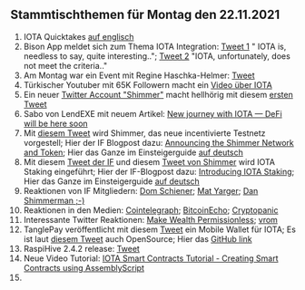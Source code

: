 ## Stammtischthemen für Montag den 22.11.2021

1. IOTA Quicktakes [auf englisch](https://www.youtube.com/watch?v=xS9ve6xI3Uo)
2. Bison App meldet sich zum Thema IOTA Integration: [Tweet 1](https://twitter.com/bisonapp/status/1460512287865950212?s=20) " IOTA is, needless to say, quite interesting.."; [Tweet 2](https://twitter.com/bisonapp/status/1460512417033691138?s=20) "IOTA, unfortunately, does not meet the criteria.."
3. Am Montag war ein Event mit Regine Haschka-Helmer: [Tweet](https://twitter.com/iota/status/1457996590245990400?s=20)
4. Türkischer Youtuber mit 65K Followern macht ein [Video über IOTA](https://www.youtube.com/watch?v=6Z-5n8oCQFE)
5. Ein neuer [Twitter Account "Shimmer"](https://twitter.com/shimmernet/status/1460594729847078913) macht hellhörig mit diesem [ersten Tweet](https://twitter.com/shimmernet/status/1460594729847078913?s=20)
6. Sabo von LendEXE mit neuem Artikel: [New journey with IOTA — DeFi will be here soon](https://medium.com/@sabog/how-i-joined-iota-but-wait-no-defi-when-defi-3071a400afa5)
7. Mit [diesem Tweet](https://twitter.com/shimmernet/status/1460608800994508805?s=20) wird Shimmer, das neue incentivierte Testnetz vorgestell; Hier der IF Blogpost dazu: [Announcing the Shimmer Network and Token](https://blog.shimmer.network/announcing-the-shimmer-network-and-token/); Hier das Ganze im Einsteigerguide [auf deutsch](https://iota-einsteiger-guide.de/iota-shimmer.html)
8. Mit diesem [Tweet der IF](https://twitter.com/iota/status/1460625153935695874?s=20) und diesem [Tweet von Shimmer](https://twitter.com/shimmernet/status/1460638874229694473?s=20) wird IOTA Staking eingeführt; Hier der IF-Blogpost dazu: [Introducing IOTA Staking](https://blog.iota.org/introducing-iota-staking/); Hier das Ganze im Einsteigerguide [auf deutsch](https://iota-einsteiger-guide.de/iota-staking.html)
9. Reaktionen von IF Mitgliedern: [Dom Schiener](https://twitter.com/DomSchiener/status/1460619600987660288?s=20); [Mat Yarger](https://twitter.com/Mat_Yarger/status/1460643128558370817?s=20); [Dan Shimmerman ;-)](https://twitter.com/DanSimerman/status/1460722613815283718?s=20)
10. Reaktionen in den Medien: [Cointelegraph](https://cointelegraph.com/news/iota-foundation-to-launch-staging-network-and-reward-token?utm_content=buffer6623e&utm_medium=social&utm_source=twitter.com&utm_campaign=buffer); [BitcoinEcho](https://www.btc-echo.de/news/hallo-shimmer-iota-fuehrt-staking-rewards-ein-129451/); [Cryptopanic](https://cryptopanic.com/news/13356357/IOTA-Launches-Shimmer-Staging-Network-and-Introduces-Staking-Rewards?utm_source=notifications&utm_medium=twitter&utm_campaign=Twitter+Trending)
11. Interessante Twitter Reaktionen: [Make Wealth Permissionless](https://twitter.com/TangleAcctant/status/1460614166981627905?s=20); [vrom](https://twitter.com/Vrom14286662/status/1460685225080598539?s=20)
12. TanglePay veröffentlicht mit diesem [Tweet](https://twitter.com/tanglepaycom/status/1460771417260105731?s=20) ein Mobile Wallet für IOTA; Es ist laut [diesem Tweet](https://twitter.com/tanglepaycom/status/1460820031172792325?s=20) auch OpenSource; Hier das [GitHub link](https://github.com/tanglepay)
13. RaspiHive 2.4.2 release: [Tweet](https://twitter.com/raspihive/status/1460671260141236233?s=20)
14. Neue Video Tutorial: [IOTA Smart Contracts Tutorial - Creating Smart Contracts using AssemblyScript](https://www.youtube.com/watch?v=P5HMgmY3DMM&feature=youtu.be)
15. 
